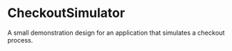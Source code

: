 # CheckoutSimulator
A small demonstration design for an application that simulates a checkout process.
